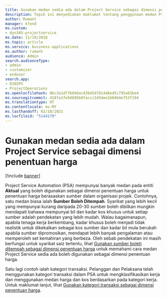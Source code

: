 ```yaml
---
title: Gunakan medan sedia ada dalam Project Service sebagai dimensi penentuan harga
description: Topik ini menyediakan maklumat tentang penggunaan medan Project Service sedia ada sebagai dimensi penentuan harga.
author: Rumant
manager: kfend
ms.custom:
- dyn365-projectservice
ms.date: 11/19/2018
ms.topic: article
ms.service: business-applications
ms.author: rumant
audience: Admin
search.audienceType:
- admin
- customizer
- enduser
search.app:
- D365PS
- ProjectOperations
ms.openlocfilehash: 8bc3a1df7669dac43b45d781448ed5c795a65be4
ms.sourcegitcommit: 418fa1fe9d605b8faccc2d5dee1b04b4e753f194
ms.translationtype: HT
ms.contentlocale: ms-MY
ms.lasthandoff: 02/10/2021
ms.locfileid: "5144179"
---
```

# <a name="use-an-existing-field-in-project-service-as-a-pricing-dimension"></a>Gunakan medan sedia ada dalam Project Service sebagai dimensi penentuan harga

[!include [banner](../includes/psa-now-project-operations.md)]

Project Service Automation (PSA) mempunyai banyak medan pada entiti **Aktual** yang boleh digunakan sebagai dimensi penentuan harga untuk penentuan harga berasaskan sumber dalam organisasi projek. Contohnya, satu medan biasa ialah **Sumber Boleh Ditempah**. Syarikat yang lebih kecil yang mempunyai kurang daripada 20-30 sumber boleh dibilkan mungkin mendapati bahawa mempunyai bil dan kadar kos khusus untuk setiap sumber adalah pendekatan yang lebih mudah. Walau bagaimanapun, apabila tenaga kerja berkembang, kadar khusus boleh menjadi tidak realistik untuk dikekalkan sebagai kos sumber dan kadar bil mula berubah apabila sumber dipromosikan, mendapat lebih banyak pengalaman atau memperoleh set kemahiran yang berbeza. Oleh sebab pendekatan ini masih berfungsi untuk syarikat saiz tertentu, lihat [Gunakan sumber boleh ditempah sebagai dimensi penentuan harga](bookable-resource-pricing-dimension.md) untuk memahami cara medan Project Service sedia ada boleh digunakan sebagai dimensi penentuan harga.

Satu lagi contoh ialah kategori transaksi. Pelanggan dan Pelaksana telah menggunakan kategori transaksi dalam PSA untuk mengklasifikasikan kerja dan menggunakan medan harga dan kos berdasarkan pada kategori kerja. Untuk maklumat lanjut, lihat [Gunakan kategori transaksi sebagai dimensi penentuan harga](transaction-category-pricing-dimension.md).
